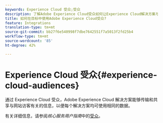 ```yaml
---
keywords: Experience Cloud 受众;受众
description: 了解Adobe Experience Cloud受众如何让Experience Cloud解决方案与其他Adobe解决方案交流和共享有关网站访客的信息。
title: 如何在目标中使用Adobe Experience Cloud受众?
feature: Integrations
translation-type: tm+mt
source-git-commit: bb27f6e540998f7dbe7642551f7a5013f2fd25b4
workflow-type: tm+mt
source-wordcount: '85'
ht-degree: 42%

---
```



# Experience Cloud 受众{#experience-cloud-audiences}

通过 Experience Cloud 受众，Adobe Experience Cloud 解决方案能够传输和共享与网站访客有关的信息，以便每个解决方案均可使用相同的数据。

有关详细信息，请参阅&#x200B;*核心服务用户指南*&#x200B;中的[受众](https://experienceleague.adobe.com/docs/core-services/interface/audiences/audience-library.html)。
